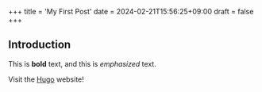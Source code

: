 +++
title = 'My First Post'
date = 2024-02-21T15:56:25+09:00
draft = false
+++
## Introduction

This is **bold** text, and this is *emphasized* text.

Visit the [Hugo](https://gohugo.io) website!